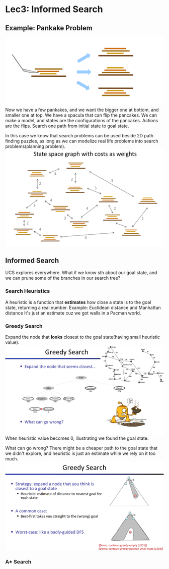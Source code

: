 # Lec3: Informed Search
## Example: Pankake Problem
![1758769866136](image/lec3/1758769866136.png)
Now we have a few pankakes, and we want the bigger one at bottom, and smaller one at top.
We have a spacula that can flip the pancakes.
We can make a model, and states are the configurations of the pancakes.
Actions are the flips.
Search one path from initial state to goal state.

In this case we know that search problems can be used beside 2D path finding puzzles, as long as we can modelize real life problems into search problems(planning problem).
![1758770085445](image/lec3/1758770085445.png)

## Informed Search
UCS explores everywhere. What if we know sth about our goal state, and we can prune some of the branches in our search tree?

### Search Heuristics
A heuristic is a function that **estimates** how close a state is to the goal state, returning a real number.
Example: Euclidean distance and Manhattan distance
It's just an estimate cuz we got walls in a Pacman world.

### Greedy Search
Expand the node that **looks** closest to the goal state(having small heuristic value).
![1758771888997](image/lec3/1758771888997.png)
When heuristic value becomes 0, illustrating we found the goal state.

What can go wrong?
There might be a cheaper path to the goal state that we didn't explore, and heuristic is just an estimate while we rely on it too much.
![1758772501909](image/lec3/1758772501909.png)

### A* Search

